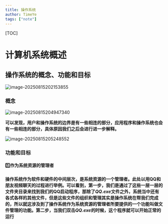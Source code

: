 ```yaml
---
title: 操作系统
author: TimeYe
tags: ["note"]
---
```




[TOC]

# 计算机系统概述

## 操作系统的概念、功能和目标

![image-20250815202153855](https://img.tynote.cn/img/typora/20250815202153979.png#800w)

### 概念

![image-20250815204947340](https://img.tynote.cn/img/typora/20250815204947478.png#800w)

**可以发现，用户和操作系统的边界是有一些相连的部分，应用程序和操作系统也会有一些相连的部分，具体原因我们之后会进行进一步解释。**

![image-20250815205248552](https://img.tynote.cn/img/typora/20250815205248734.png#800w)

### 功能和目标

#### 1️⃣作为系统资源的管理者

​	**操作系统作为软件和硬件的中间层次，是系统资源的一个管理者。此处以用QQ和朋友视频聊天的过程进行举例。可以看到，第一步，我们是通过了这些一层一层的文件夹目录来找到我们的QQ启动程序，那除了$QQ.exe$文件之外，系统当中还有各式各样的其他文件，但是这些文件的组织和管理其实是操作系统在帮我们完成的，所以就这涉及到了操作系统作为系统资源的管理者所要提供的一个功能叫做文件管理的功能。第二步，当我们双击$QQ.exe$的时候，这个程序就可以开始正常的运行**
